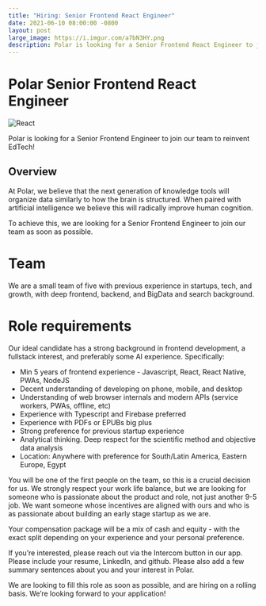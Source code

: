 ```yaml
---
title: "Hiring: Senior Frontend React Engineer"
date: 2021-06-10 08:00:00 -0800
layout: post
large_image: https://i.imgur.com/a7bN3HY.png
description: Polar is looking for a Senior Frontend React Engineer to join our team to reinvent EdTech
---
```


# Polar Senior Frontend React Engineer

<img alt="React" src="https://i.imgur.com/a7bN3HY.png">

Polar is looking for a Senior Frontend Engineer to join our team to reinvent EdTech!

## Overview

At Polar, we believe that the next generation of knowledge tools will organize
data similarly to how the brain is structured.  When paired with artificial
intelligence we believe this will radically improve human cognition.

To achieve this, we are looking for a Senior Frontend Engineer to join our team
as soon as possible.

# Team
 
We are a small team of five with previous experience in startups, tech, and
growth, with deep frontend, backend, and BigData and search background.

# Role requirements

Our ideal candidate has a strong background in frontend development, a fullstack interest, and
preferably some AI experience. Specifically:

- Min 5 years of frontend experience - Javascript, React, React Native, PWAs, NodeJS
- Decent understanding of developing on phone, mobile, and desktop
- Understanding of web browser internals and modern APIs (service workers, PWAs,
offline, etc)
- Experience with Typescript and Firebase preferred
- Experience with PDFs or EPUBs big plus
- Strong preference for previous startup experience
- Analytical thinking. Deep respect for the scientific method and objective data analysis
- Location: Anywhere with preference for South/Latin America, Eastern Europe, Egypt

You will be one of the first people on the team, so this is a crucial decision
for us. We strongly respect your work life balance, but we are looking for
someone who is passionate about the product and role, not just another 9-5 job.
We want someone whose incentives are aligned with ours and who is as passionate
about building an early stage startup as we are.

Your compensation package will be a mix of cash and equity - with the exact
split depending on your experience and your personal preference.

If you’re interested, please reach out via the Intercom button in our app.
Please include your resume, LinkedIn, and github. Please also add a few summary
sentences about you and your interest in Polar.

We are looking to fill this role as soon as possible, and are hiring on a
rolling basis. We’re looking forward to your application!
